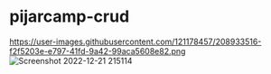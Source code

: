 # pijarcamp-crud

https://user-images.githubusercontent.com/121178457/208933516-f2f5203e-e797-41fd-9a42-99aca5608e82.png
![Screenshot 2022-12-21 215114](https://user-images.githubusercontent.com/121178457/208934587-3408ae2d-6534-4ecb-a5c8-541f0479fa70.png)
